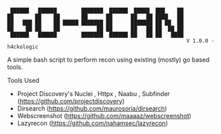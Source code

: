 ```
 ██████   ██████        ███████  ██████  █████  ███    ██ 
██       ██    ██       ██      ██      ██   ██ ████   ██ 
██   ███ ██    ██ █████ ███████ ██      ███████ ██ ██  ██ 
██    ██ ██    ██            ██ ██      ██   ██ ██  ██ ██ 
 ██████   ██████        ███████  ██████ ██   ██ ██   ████ 
                                                          V 1.0.0 - h4ckologic
```
A simple bash script to perform recon using existing (mostly) go based tools. 

Tools Used  
- Project Discovery's Nuclei , Httpx , Naabu , Subfinder (https://github.com/projectdiscovery)
- Dirsearch (https://github.com/maurosoria/dirsearch)
- Webscreenshot (https://github.com/maaaaz/webscreenshot)
- Lazyrecon (https://github.com/nahamsec/lazyrecon)

